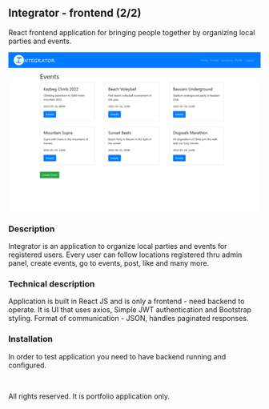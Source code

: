 <h2>Integrator - frontend (2/2)</h2>
<p>React frontend application for bringing people together by organizing local parties and events.</p>

<p><img src="./Screenshot 2022-01-17 at 16-36-14 INTEGRATOR.png" /></p>

<h3>Description</h3>
<p>Integrator is an application to organize local parties and events for registered users. Every user can follow locations registered thru admin panel, create events, go to events, post, like and many more.</p>

<h3>Technical description</h3>
<p>Application is built in React JS and is only a frontend - need backend to operate. It is UI that uses axios, Simple JWT authentication and Bootstrap styling. Format of communication - JSON, handles paginated responses.</p>

<h3>Installation</h3>
<p>In order to test application you need to have backend running and configured.</p>

<br>
<p>All rights reserved. It is portfolio application only.</p>
